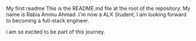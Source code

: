 My first readme
This is the README.md file at the root of the repository.
My name is Rabia Aminu Ahmad.
I'm now a ALX Student, I am looking forward to becoming a full-stack engineer.

i am so excited to be part of this journey.

